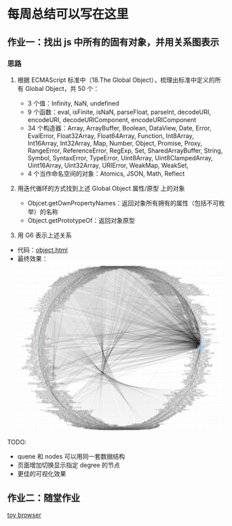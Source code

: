 # 每周总结可以写在这里

## 作业一：找出 js 中所有的固有对象，并用关系图表示

### 思路
1. 根据 ECMAScript 标准中（18.The Global Object），梳理出标准中定义的所有 Global Object，共 50 个：
    - 3 个值：Infinity, NaN, undefined
    - 9 个函数：eval, isFinite, isNaN, parseFloat, parseInt, decodeURI, encodeURI, decodeURIComponent, encodeURIComponent
    - 34 个构造器：Array, ArrayBuffer, Boolean, DataView, Date, Error, EvalError, Float32Array, Float64Array, Function, Int8Array, Int16Array, Int32Array, Map, Number, Object, Promise, Proxy, RangeError, ReferenceError, RegExp, Set, SharedArrayBuffer, String, Symbol, SyntaxError, TypeError, Uint8Array, Uint8ClampedArray, Uint16Array, Uint32Array, URIError, WeakMap, WeakSet,
    - 4 个当作命名空间的对象：Atomics, JSON, Math, Reflect

2. 用迭代循环的方式找到上述 Global Object 属性/原型 上的对象
    - Objcet.getOwnPropertyNames：返回对象所有拥有的属性（包括不可枚举）的名称
    - Object.getPrototypeOf：返回对象原型

3. 用 G6 表示上述关系

- 代码：[object.html](./object.html)
- 最终效果：![object.png](./object.png)

TODO:
- quene 和 nodes 可以用同一套数据结构
- 页面增加切换显示指定 degree 的节点
- 更佳的可视化效果

## 作业二：随堂作业
[toy browser](./toy-browser)